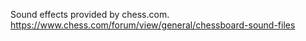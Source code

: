Sound effects provided by chess.com.
https://www.chess.com/forum/view/general/chessboard-sound-files